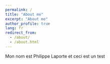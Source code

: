 ```yaml
---
permalink: /
title: "About me"
excerpt: "About me"
author_profile: true
lang: fr
redirect_from: 
  - /about/
  - /about.html
---
```

Mon nom est Philippe Laporte et ceci est un test